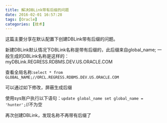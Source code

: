 ```yaml
---
title: 解决DBLink带有后缀的问题
date: 2016-02-01 16:57:28
tags: [Oracle]
categories: [技术]
---
```

这篇主要分享在默认配置下创建DBLink带有后缀的问题。
<!--more-->
新建DBLink默认情况下DBLink名称是带有后缀的，此后缀来自global_name;
一般生成的DBLink名称是这样的：myDBLink.REGRESS.RDBMS.DEV.US.ORACLE.COM

查看全局名称:`select * from GLOBAL_NAME;//ORCL.REGRESS.RDBMS.DEV.US.ORACLE.COM`

可以通过如下修改，屏蔽生成后缀

使用sys账户执行以下语句：`update global_name set global_name = 'hunter';`//不为空

再次创建DBLink，发现名称不再带有后缀了

<!-- 
//alter database rename global_name to ciscosys; 只是修改了global_name名称，后缀还在

如果使用DBLink进行操作的时候，提示DBLink无效，检查

show parameter global_name;是否为false -->
